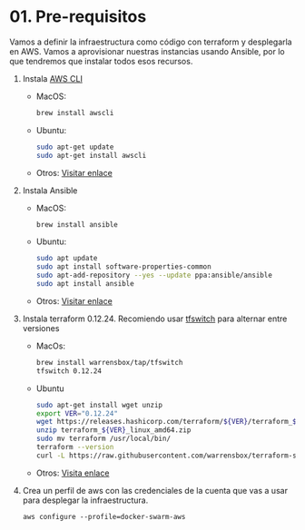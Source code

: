 # 01. Pre-requisitos

Vamos a definir la infraestructura como código con terraform y desplegarla en AWS. Vamos a aprovisionar nuestras instancias usando Ansible, por lo que tendremos que instalar todos esos recursos.

1. Instala [AWS CLI](https://docs.aws.amazon.com/es_es/cli/latest/userguide/install-macos.html)

    - MacOS:
        ```bash
        brew install awscli
        ```
    - Ubuntu:
        ```bash
        sudo apt-get update
        sudo apt-get install awscli
        ```
    - Otros:
    [Visitar enlace](https://docs.aws.amazon.com/cli/latest/userguide/install-cliv2.html)

2. Instala Ansible

    - MacOS:
        ```bash
        brew install ansible
        ```

    - Ubuntu:
        ``` bash
        sudo apt update
        sudo apt install software-properties-common
        sudo apt-add-repository --yes --update ppa:ansible/ansible
        sudo apt install ansible
        ```
    - Otros:
    [Visitar enlace](https://docs.ansible.com/ansible/latest/installation_guide/intro_installation.html)

3. Instala terraform 0.12.24. Recomiendo usar [tfswitch](https://warrensbox.github.io/terraform-switcher/) para alternar entre versiones
 
    - MacOs:
        ```bash
        brew install warrensbox/tap/tfswitch
        tfswitch 0.12.24
        ```

    - Ubuntu
        ```bash
        sudo apt-get install wget unzip
        export VER="0.12.24"
        wget https://releases.hashicorp.com/terraform/${VER}/terraform_${VER}_linux_amd64.zip
        unzip terraform_${VER}_linux_amd64.zip
        sudo mv terraform /usr/local/bin/
        terraform --version
        curl -L https://raw.githubusercontent.com/warrensbox/terraform-switcher/release/install.sh | bash
        ```

    - Otros:
        [Visita enlace](www.google.com)

4. Crea un perfil de aws con las credenciales de la cuenta que vas a usar para desplegar la infraestructura.

    ``aws configure --profile=docker-swarm-aws``
